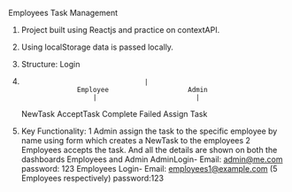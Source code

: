Employees Task Management

1. Project built using Reactjs and practice on contextAPI.
2. Using localStorage data is passed locally.
3. Structure:                       Login
4.                                    |
                     Employee                    Admin
                         |                         |
    NewTask  AcceptTask  Complete  Failed      Assign Task
 
5. Key Functionality: 1 Admin assign the task to the specific employee by name using form which creates a NewTask to the employees
                      2 Employees accepts the task. And all the details are shown on both the dashboards Employees and Admin
   AdminLogin-
   Email: admin@me.com
   password: 123
   Employees Login-
   Email: employees1@example.com (5 Employees respectively)
   password:123
